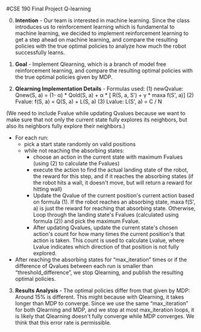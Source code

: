 #CSE 190 Final Project Q-learning

0. **Intention** -  Our team is interested in machine learning. Since the class introduces us to reinforcement learning which is fundamental to machine learning, we decided to implement reinforcement learning to get a step ahead on machine learning, and compare the resulting policies with the true optimal policies to analyze how much the robot successfully learns.

1. **Goal** - Implement Qlearning, which is a branch of model free reinforcement learning, and compare the resulting optimal policies with the true optimal policies given by MDP.

2. **Qlearning Implementation Details** - 
Formulas used:
(1) newQvalue: Qnew(S, a) = (1- α) * Qold(S, a) + α * [ R(S, a, S') + γ * maxa f(S', a)]
(2) Fvalue: f(S, a) = Q(S, a) + L(S, a)
(3) Lvalue: L(S', a) = C / N

(We need to include Fvalue while updating Qvalues because we want to make sure that not only the current state fully explores its neighbors, but also its neighbors fully explore their neighbors.)

- For each run:
	- pick a start state randomly on valid positions 
	- while not reaching the absorbing states:
		- choose an action in the current state with maximum Fvalues (using (2) to calculate the Fvalues)
		- execute the action to find the actual landing state of the robot, the reward for this step, and if it reaches the absorbing states (if the robot hits a wall, it doesn't move, but will return a reward for hitting wall)
		- Update the Qvalue of the current position's current action based on formula (1). If the robot reaches an absorbing state, maxa f(S', a) is just the reward for reaching that absorbing state. Otherwise, Loop through the landing state's Fvalues (calculated using formula (2)) and pick the maximum Fvalue.
		- After updating Qvalues, update the current state's chosen action's count for how many times the current position's that action is taken. This count is used to calculate Lvalue, where Lvalue indicates which direction of that position is not fully explored.
- After reaching the absorbing states for “max_iteration” times or if the difference of Qvalues between each run is smaller than “threshold_difference”, we stop Qlearning, and publish the resulting optimal policies.

3. **Results Analysis** - The optimal policies differ from that given by MDP: Around 15% is different.
This might because with Qlearning, it takes longer than MDP to converge. Since we use the same “max_iteration” for both Qlearning and MDP, and we stop at most max_iteration loops, it is likely that Qlearning doesn't fully converge while MDP converges. We think that this error rate is permissible.